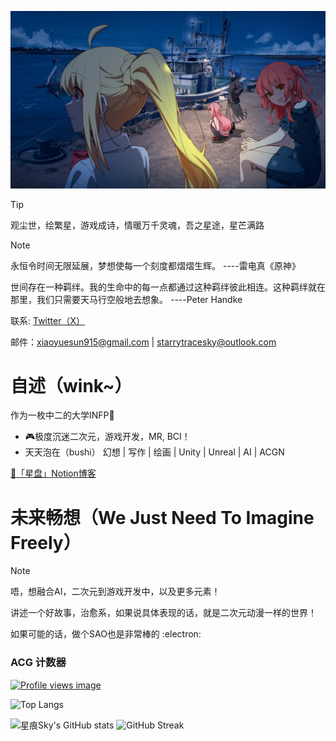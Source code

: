 ![](bg_dark.jpg)

> [!TIP]
> 观尘世，绘繁星，游戏成诗，情暖万千灵魂，吾之星途，星芒满路

> [!NOTE]
> 永恒令时间无限延展，梦想使每一个刻度都熠熠生辉。      ----雷电真《原神》
>
> 世间存在一种羁绊。我的生命中的每一点都通过这种羁绊彼此相连。这种羁绊就在那里，我们只需要天马行空般地去想象。      ----Peter Handke


联系: [Twitter（X）](https://x.com/starrysky_fy)

邮件：xiaoyuesun915@gmail.com | starrytracesky@outlook.com

# 自述（wink~）

作为一枚中二的大学INFP📘 

- 🎮极度沉迷二次元，游戏开发，MR, BCI！
- 天天泡在（bushi） 幻想 | 写作 | 绘画 | Unity | Unreal | AI | ACGN

[📖「星盘」Notion博客](https://starrytracesky.notion.site/Homepage-4cd503db11df423aab7b8bb4596057c4?pvs=4)

# 未来畅想（We Just Need To Imagine Freely）

> [!NOTE]
> 唔，想融合AI，二次元到游戏开发中，以及更多元素！
> 
> 讲述一个好故事，治愈系，如果说具体表现的话，就是二次元动漫一样的世界！

如果可能的话，做个SAO也是非常棒的 :electron:


### ACG 计数器

[![Profile views image](https://starry-trace-sky-moe-counter.vercel.app/get/@starry-trace-sky-profile?theme=rule34)](https://github.com/StarrySky-skyler)


![Top Langs](https://starry-trace-sky-readme-stats.vercel.app/api/top-langs/?username=StarrySky-skyler&layout=donut&langs_count=5)

![星痕Sky's GitHub stats](https://starry-trace-sky-readme-stats.vercel.app/api?username=StarrySky-skyler&count_private=true&show_icons=true&theme=tokyonight)
![GitHub Streak](https://github-readme-streak-stats-seven-nu.vercel.app/?user=StarrySky-skyler&theme=tokyonight)
